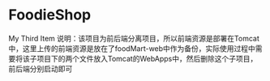 # FoodieShop
My Third Item
说明：该项目为前后端分离项目，所以前端资源是部署在Tomcat中，这里上传的前端资源是放在了foodMart-web中作为备份，实际使用过程中需要将该子项目下的两个文件放入Tomcat的WebApps中，然后删除这个子项目，前后端分别启动即可
